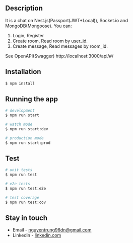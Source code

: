 ## Description

It is a chat on Nest.js(Passport(JWT+Local)), Socket.io and MongoDB(Mongoose). You can:
1. Login, Register
2. Create room, Read room by user_id.
3. Create message, Read messages by room_id.

See OpenAPI(Swagger) http://localhost:3000/api/#/

## Installation

```bash
$ npm install
```

## Running the app

```bash
# development
$ npm run start

# watch mode
$ npm run start:dev

# production mode
$ npm run start:prod
```

## Test

```bash
# unit tests
$ npm run test

# e2e tests
$ npm run test:e2e

# test coverage
$ npm run test:cov
```

## Stay in touch

- Email - nguyentrung96dn@gmail.com
- Linkedin - [linkedin.com](https://www.linkedin.com/in/trung-nguyen-thanh-6849a62b9/)
